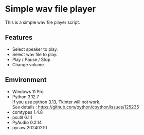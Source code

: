 # Simple wav file player

This is a simple wav file player script.

## Features

- Select speaker to play.
- Select wav file to play.
- Play / Pause / Stop.
- Change volume.


## Emvironment

- Windows 11 Pro
- Python 3.12.7  
  If you use python 3.13, Tkinter will not work.  
	See details : https://github.com/python/cpython/issues/125235
- comtypes 1.4.8
- psutil 6.1.1
- PyAudio 0.2.14
- pycaw 20240210


